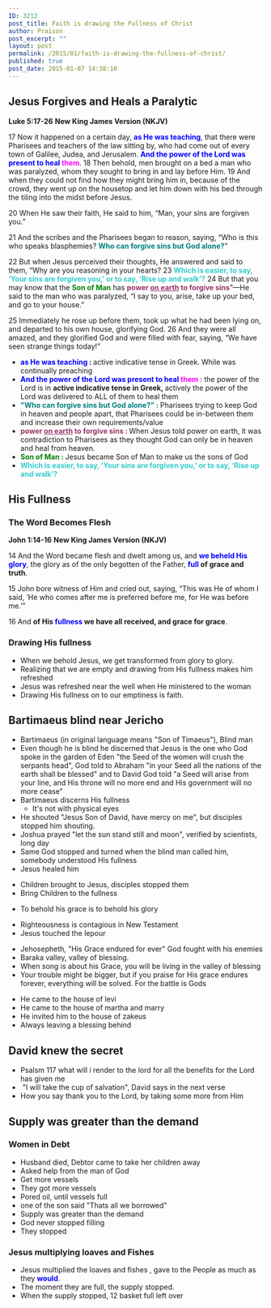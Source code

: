 ```yaml
---
ID: 3212
post_title: Faith is drawing the Fullness of Christ
author: Praison
post_excerpt: ""
layout: post
permalink: /2015/01/faith-is-drawing-the-fullness-of-christ/
published: true
post_date: 2015-01-07 14:38:10
---
```

<h2>Jesus Forgives and Heals a Paralytic</h2>
<strong>Luke 5:17-26</strong>
<strong> New King James Version (NKJV)</strong>

17 Now it happened on a certain day, <span style="color: #0000ff;"><strong>as He was teaching</strong></span>, that there were Pharisees and teachers of the law sitting by, who had come out of every town of Galilee, Judea, and Jerusalem. <span style="color: #0000ff;"><strong>And the power of the Lord was present to heal <span style="color: #ff00ff;">them</span></strong></span>. 18 Then behold, men brought on a bed a man who was paralyzed, whom they sought to bring in and lay before Him. 19 And when they could not find how they might bring him in, because of the crowd, they went up on the housetop and let him down with his bed through the tiling into the midst before Jesus.

20 When He saw their faith, He said to him, “Man, your sins are forgiven you.”

21 And the scribes and the Pharisees began to reason, saying, “Who is this who speaks blasphemies? <span style="color: #008080;"><strong>Who can forgive sins but God alone?</strong></span>”

22 But when Jesus perceived their thoughts, He answered and said to them, “Why are you reasoning in your hearts? 23 <strong><span style="color: #33cccc;">Which is easier, to say, ‘Your sins are forgiven you,’ or to say, ‘Rise up and walk’?</span></strong> 24 But that you may know that the <span style="color: #008000;"><strong>Son of Man</strong></span> has <span style="color: #993366;"><strong>power <span style="text-decoration: underline;">on earth</span> to forgive sins</strong></span>”—He said to the man who was paralyzed, “I say to you, arise, take up your bed, and go to your house.”

25 Immediately he rose up before them, took up what he had been lying on, and departed to his own house, glorifying God. 26 And they were all amazed, and they glorified God and were filled with fear, saying, “We have seen strange things today!”
<ul>
	<li><strong><span style="color: #0000ff;">as He was teaching</span> : </strong>active indicative tense in Greek. While was continually preaching</li>
	<li><strong><span style="color: #0000ff;">And the power of the Lord was present to heal</span> <span style="color: #ff00ff;">them :</span></strong> the power of the Lord is in <strong>active indicative tense in Greek, </strong>actively the power of the Lord was delivered to ALL of them to heal them</li>
	<li><strong><span style="color: #008080;">"Who can forgive sins but God alone?" :</span> </strong>Pharisees trying to keep God in heaven and people apart, that Pharisees could be in-between them and increase their own requirements/value</li>
	<li><span style="color: #993366;"><strong>power <span style="text-decoration: underline;">on earth</span> to forgive sins : </strong></span>When Jesus told power on earth, it was contradiction to Pharisees as they thought God can only be in heaven and heal from heaven.</li>
	<li><span style="color: #008000;"><strong>Son of Man : </strong></span>Jesus became Son of Man to make us the sons of God</li>
	<li><span style="color: #33cccc;"><strong>Which is easier, to say, ‘Your sins are forgiven you,’ or to say, ‘Rise up and walk’?</strong></span></li>
</ul>
<h2>His Fullness</h2>
<h3>The Word Becomes Flesh</h3>
<strong>John 1:14-16</strong>
<strong> New King James Version (NKJV)</strong>

14 And the Word became flesh and dwelt among us, and <span style="color: #0000ff;"><strong>we beheld His glory</strong></span>, the glory as of the only begotten of the Father, <strong><span style="color: #0000ff;">full</span> of grace and truth</strong>.

15 John bore witness of Him and cried out, saying, “This was He of whom I said, ‘He who comes after me is preferred before me, for He was before me.’”

16 And <strong>of His <span style="color: #0000ff;">fullness</span> we have all received, and grace for grace</strong>.
<h3>Drawing His fullness</h3>
<ul>
	<li>When we behold Jesus, we get transformed from glory to glory.</li>
	<li>Realizing that we are empty and drawing from His fullness makes him refreshed</li>
	<li>Jesus was refreshed near the well when He ministered to the woman</li>
	<li>Drawing His fullness on to our emptiness is faith.</li>
</ul>
<h2>Bartimaeus blind near Jericho</h2>
<ul>
	<li>Bartimaeus (in original language means "Son of Timaeus"), Blind man</li>
	<li>Even though he is blind he discerned that Jesus is the one who God spoke in the garden of Eden "the Seed of the women will crush the serpants head", God told to Abraham "in your Seed all the nations of the earth shall be blessed" and to David God told "a Seed will arise from your line, and His throne will no more end and His government will no more cease"</li>
	<li>Bartimaeus discerns His fullness
<ul>
	<li>It's not with physical eyes</li>
</ul>
</li>
	<li>He shouted "Jesus Son of David, have mercy on me", but disciples stopped him shouting.</li>
	<li>Joshua prayed "let the sun stand still and moon", verified by scientists, long day</li>
	<li>Same God stopped and turned when the blind man called him, somebody understood His fullness</li>
	<li>Jesus healed him</li>
</ul>
<ul>
	<li>Children brought to Jesus, disciples stopped them</li>
	<li>Bring Children to the fullness</li>
</ul>
<ul>
	<li>To behold his grace is to behold his glory</li>
</ul>
<ul>
	<li>Righteousness is contagious in New Testament</li>
	<li>Jesus touched the lepour</li>
</ul>
<ul>
	<li>Jehosepheth, "His Grace endured for ever" God fought with his enemies</li>
	<li>Baraka valley, valley of blessing.</li>
	<li>When song is about his Grace, you will be living in the valley of blessing</li>
	<li>Your trouble might be bigger, but if you praise for His grace endures forever, everything will be solved. For the battle is Gods</li>
</ul>
<ul>
	<li>He came to the house of levi</li>
	<li>He came to the house of martha and marry</li>
	<li>He invited him to the house of zakeus</li>
	<li>Always leaving a blessing behind</li>
</ul>
<h2>David knew the secret</h2>
<ul>
	<li>Psalsm 117 what will i render to the lord for all the benefits for the Lord has given me</li>
	<li> "I will take the cup of salvation", David says in the next verse</li>
	<li>How you say thank you to the Lord, by taking some more from Him</li>
</ul>
<h2>Supply was greater than the demand</h2>
<h3>Women in Debt</h3>
<ul>
	<li>Husband died, Debtor came to take her children away</li>
	<li>Asked help from the man of God</li>
	<li>Get more vessels</li>
	<li>They got more vessels</li>
	<li>Pored oil, until vessels full</li>
	<li>one of the son said "Thats all we borrowed"</li>
	<li>Supply was greater than the demand</li>
	<li>God never stopped filling</li>
	<li>They stopped</li>
</ul>
<h3>Jesus multiplying loaves and Fishes</h3>
<ul>
	<li>Jesus multiplied the loaves and fishes , gave to the People as much as they <span style="color: #0000ff;"><strong>would</strong></span>.</li>
	<li>The moment they are full, the supply stopped.</li>
	<li>When the supply stopped, 12 basket full left over</li>
</ul>